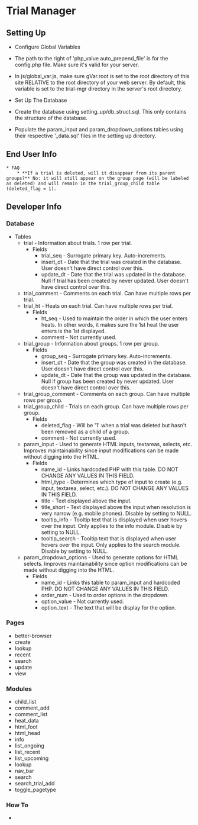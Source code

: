 # Trial Manager

## Setting Up

* Configure Global Variables
 * The path to the right of 'php_value auto_prepend_file' is for the config.php file. Make sure it's valid for your server.
 * In js/global_var.js, make sure gVar.root is set to the root directory of this site RELATIVE to the root directory of your web server. By default, this variable is set to the trial-mgr directory in the server's root directory.
 
* Set Up The Database
 * Create the database using setting_up/db_struct.sql. This only contains the structure of the database.
 * Populate the param_input and param_dropdown_options tables using their respective '_data.sql' files in the setting up directory.



## End User Info

	* FAQ
		* **If a trial is deleted, will it disappear from its parent groups?** No: it will still appear on the group page (will be labeled as deleted) and will remain in the trial_group_child table (deleted_flag = 1).



## Developer Info

### Database

* Tables
	* trial - Information about trials. 1 row per trial.
		* Fields
			* trial_seq - Surrogate primary key. Auto-increments.
			* insert_dt - Date that the trial was created in the database. User doesn't have direct control over this.
			* update_dt - Date that the trial was updated in the database. Null if trial has been created by never updated. User doesn't have direct control over this.
	* trial_comment - Comments on each trial. Can have multiple rows per trial.
	* trial_ht - Heats on each trial. Can have multiple rows per trial.
		* Fields
			* ht_seq - Used to maintain the order in which the user enters heats. In other words, it makes sure the 1st heat the user enters is the 1st displayed.
			* comment - Not currently used.
	* trial_group - Information about groups. 1 row per group.
		* Fields
			* group_seq - Surrogate primary key. Auto-increments.
			* insert_dt - Date that the group was created in the database. User doesn't have direct control over this.
			* update_dt - Date that the group was updated in the database. Null if group has been created by never updated. User doesn't have direct control over this.
	* trial_group_comment - Comments on each group. Can have multiple rows per group.
	* trial_group_child - Trials on each group. Can have multiple rows per group.
		* Fields
			* deleted_flag - Will be '1' when a trial was deleted but hasn't been removed as a child of a group.
			* comment - Not currently used.
	* param_input - Used to generate HTML inputs, textareas, selects, etc. Improves maintainability since input modifications can be made without digging into the HTML.
		* Fields
			* name_id - Links hardcoded PHP with this table. DO NOT CHANGE ANY VALUES IN THIS FIELD.
			* html_type - Determines which type of input to create (e.g. input, textarea, select, etc.). DO NOT CHANGE ANY VALUES IN THIS FIELD.
			* title - Text displayed above the input.
			* title_short - Text displayed above the input when resolution is very narrow (e.g. mobile phones). Disable by setting to NULL.
			* tooltip_info - Tooltip text that is displayed when user hovers over the input. Only applies to the info module. Disable by setting to NULL.
			* tooltip_search - Tooltip text that is displayed when user hovers over the input. Only applies to the search module. Disable by setting to NULL.
	* param_dropdown_options - Used to generate options for HTML selects. Improves maintainability since option modifications can be made without digging into the HTML.
		* Fields
			* name_id - Links this table to param_input and hardcoded PHP. DO NOT CHANGE ANY VALUES IN THIS FIELD.
			* order_num - Used to order options in the dropdown.
			* option_value - Not currently used.
			* option_text - The text that will be display for the option.

### Pages

* better-browser
* create
* lookup
* recent
* search
* update
* view

### Modules

* child_list
* comment_add
* comment_list
* heat_data
* html_foot
* html_head
* info
* list_ongoing
* list_recent
* list_upcoming
* lookup
* nav_bar
* search
* search_trial_add
* toggle_pagetype

### How To

* 
